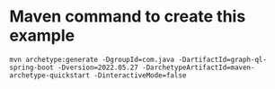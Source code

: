 # Maven command to create this example
```
mvn archetype:generate -DgroupId=com.java -DartifactId=graph-ql-spring-boot -Dversion=2022.05.27 -DarchetypeArtifactId=maven-archetype-quickstart -DinteractiveMode=false
```
